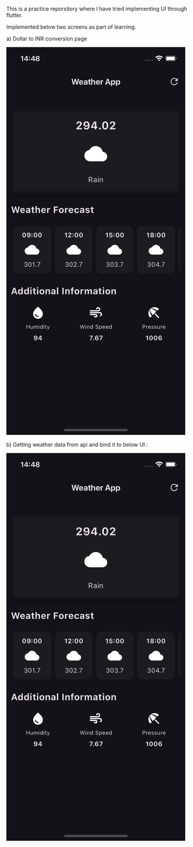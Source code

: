 This is a practice reporsitory where I have tried implementing UI through flutter.

Implemented below two screens as part of learning.

a) Dollar to INR conversion page

![alt text](<Simulator Screenshot - iPhone 14 - 2024-08-15 at 14.48.41.png>)

b) Getting weather data from api and bind it to below UI :

![alt text](<Simulator Screenshot - iPhone 14 - 2024-08-15 at 14.48.41.png>)

